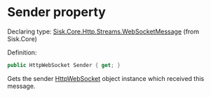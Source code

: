 <!--

Copyrights 2023 Sisk Framework - CypherPotato
Published under MIT license

!!! DO NOT EDIT THIS FILE !!!
This file was generated by a tool in the Sisk package. To edit the information in this documentation,
edit the XML documentation present in the Sisk source code.

-->


# Sender property

Declaring type: [Sisk.Core.Http.Streams.WebSocketMessage](/read?q=/contents/spec/Sisk.Core.Http.Streams.WebSocketMessage.md) (from Sisk.Core)


Definition:

```cs
public HttpWebSocket Sender { get; }
```

Gets the sender <a href="/read?q=/contents/spec/Sisk.Core.Http.Streams.HttpWebSocket.md">HttpWebSocket</a> object instance which received this message.

